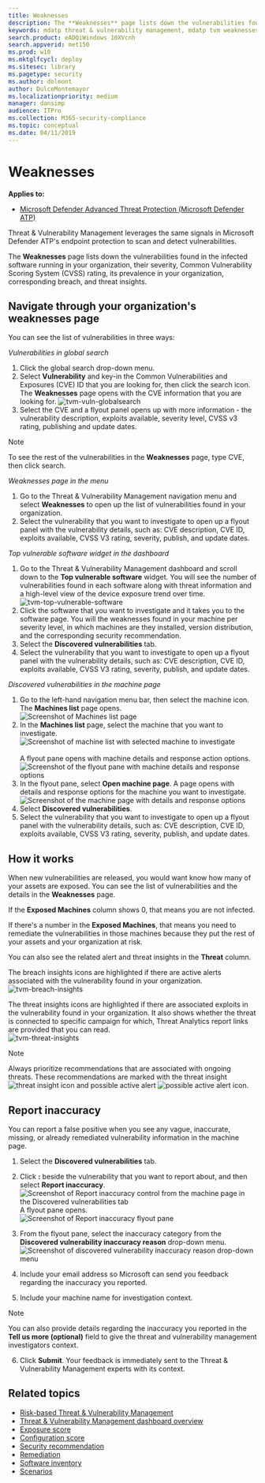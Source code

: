 ```yaml
---
title: Weaknesses
description: The **Weaknesses** page lists down the vulnerabilities found in the infected software running in your organization, their severity, Common Vulnerability Scoring System (CVSS) rating, its prevalence in your organization, breach, and threat insights.    
keywords: mdatp threat & vulnerability management, mdatp tvm weaknesses page, finding weaknesses through tvm, tvm vulnerability list, vulnerability details in tvm 
search.product: eADQiWindows 10XVcnh
search.appverid: met150
ms.prod: w10
ms.mktglfcycl: deploy
ms.sitesec: library
ms.pagetype: security
ms.author: dolmont
author: DulceMontemayor
ms.localizationpriority: medium
manager: dansimp
audience: ITPro
ms.collection: M365-security-compliance 
ms.topic: conceptual
ms.date: 04/11/2019
---
```

# Weaknesses
**Applies to:**
- [Microsoft Defender Advanced Threat Protection (Microsoft Defender ATP)](https://go.microsoft.com/fwlink/p/?linkid=2069559)

Threat & Vulnerability Management leverages the same signals in Microsoft Defender ATP's endpoint protection to scan and detect vulnerabilities.

The **Weaknesses** page lists down the vulnerabilities found in the infected software running in your organization, their severity, Common Vulnerability Scoring System (CVSS) rating, its prevalence in your organization, corresponding breach, and threat insights. 

## Navigate through your organization's weaknesses page
You can see the list of vulnerabilities in three ways: 

*Vulnerabilities in global search*
1. Click the global search drop-down menu.
2. Select **Vulnerability** and key-in the Common Vulnerabilities and Exposures (CVE) ID that you are looking for, then click the search icon. The **Weaknesses** page opens with the CVE information that you are looking for. 
![tvm-vuln-globalsearch](images/tvm-vuln-globalsearch.png)
3. Select the CVE and a flyout panel opens up with more information - the vulnerability description, exploits available, severity level, CVSS v3 rating, publishing and update dates. 

>[!NOTE]
>To see the rest of the vulnerabilities in the **Weaknesses** page, type CVE, then click search. 

*Weaknesses page in the menu* 
1. Go to the Threat & Vulnerability Management navigation menu and select **Weaknesses** to open up the list of vulnerabilities found in your organization.
2. Select the vulnerability that you want to investigate to open up a flyout panel with the vulnerability details, such as: CVE description, CVE ID, exploits available, CVSS V3 rating, severity, publish, and update dates.  

*Top vulnerable software widget in the dashboard* 
1. Go to the Threat & Vulnerability Management dashboard and scroll down to the **Top vulnerable software** widget. You will see the number of vulnerabilities found in each software along with threat information and a high-level view of the device exposure trend over time. 
![tvm-top-vulnerable-software](images/tvm-top-vulnerable-software.png)
2. Click the software that you want to investigate and it takes you to the software page. You will the weaknesses found in your machine per severity level, in which machines are they installed, version distribution, and the corresponding security recommendation. 
3. Select the **Discovered vulnerabilities** tab. 
4. Select the vulnerability that you want to investigate to open up a flyout panel with the vulnerability details, such as: CVE description, CVE ID, exploits available, CVSS V3 rating, severity, publish, and update dates.  

*Discovered vulnerabilities in the machine page*
1. Go to the left-hand navigation menu bar, then select the machine icon. The **Machines list** page opens. 
<br>![Screenshot of Machines list page](images/tvm_machineslist.png)</br>
2. In the **Machines list** page, select the machine that you want to investigate. 
<br>![Screenshot of machine list with selected machine to investigate](images/tvm_machinetoinvestigate.png)</br>
<br>A flyout pane opens with machine details and response action options.</br>
![Screenshot of the flyout pane with machine details and response options](images/tvm_machine_page_flyout.png)
3. In the flyout pane, select **Open machine page**. A page opens with details and response options for the machine you want to investigate. 
<br>![Screenshot of the machine page with details and response options](images/tvm_machines_discoveredvuln.png)</br>
4. Select **Discovered vulnerabilities**.
5. Select the vulnerability that you want to investigate to open up a flyout panel with the vulnerability details, such as: CVE description, CVE ID, exploits available, CVSS V3 rating, severity, publish, and update dates.

## How it works
When new vulnerabilities are released, you would want know how many of your assets are exposed. You can see the list of vulnerabilities and the details in the **Weaknesses** page. 

If the **Exposed Machines** column shows 0, that means you are not infected. 

If there's a number in the **Exposed Machines**, that means you need to remediate the vulnerabilities in those machines because they  put the rest of your assets and your organization at risk. 

You can also see the related alert and threat insights in the **Threat** column.

The breach insights icons are highlighted if there are active alerts associated with the vulnerability found in your organization.  
![tvm-breach-insights](images/tvm-breach-insights.png)

The threat insights icons are highlighted if there are associated exploits in the vulnerability found in your organization. It also shows whether the threat is connected to specific campaign for which, Threat Analytics report links are provided that you can read.  
![tvm-threat-insights](images/tvm-threat-insights.png)

 >[!NOTE]
 > Always prioritize recommendations that are associated with ongoing threats. These recommendations are marked with the threat insight ![threat insight](images/tvm_bug_icon.png) icon and possible active alert ![possible active alert](images/tvm_alert_icon.png) icon.  

## Report inaccuracy

You can report a false positive when you see any vague, inaccurate, missing, or already remediated vulnerability information in the machine page.

1. Select the **Discovered vulnerabilities** tab. 

2. Click **:** beside the vulnerability that you want to report about, and then select **Report inaccuracy**. 
![Screenshot of Report inaccuracy control from the machine page in the Discovered vulnerabilities tab](images/tvm_report_inaccuracy_vuln.png)
<br>A flyout pane opens.</br>
![Screenshot of Report inaccuracy flyout pane](images/tvm_report_inaccuracy_vulnflyout.png)

3. From the flyout pane, select the inaccuracy category from the **Discovered vulnerability inaccuracy reason** drop-down menu. 
<br>![Screenshot of discovered vulnerability inaccuracy reason drop-down menu](images/tvm_report_inaccuracy_vulnoptions.png)</br>

4. Include your email address so Microsoft can send you feedback regarding the inaccuracy you reported.

5. Include your machine name for investigation context.

>[!NOTE]
> You can also provide details regarding the inaccuracy you reported in the **Tell us more (optional)** field to give the threat and vulnerability management investigators context. 

6. Click **Submit**. Your feedback is immediately sent to the Threat & Vulnerability Management experts with its context.


## Related topics
- [Risk-based Threat & Vulnerability Management](next-gen-threat-and-vuln-mgt.md) 
- [Threat & Vulnerability Management dashboard overview](tvm-dashboard-insights.md)
- [Exposure score](tvm-exposure-score.md)
- [Configuration score](configuration-score.md)
- [Security recommendation](tvm-security-recommendation.md)
- [Remediation](tvm-remediation.md)
- [Software inventory](tvm-software-inventory.md)
- [Scenarios](threat-and-vuln-mgt-scenarios.md)
